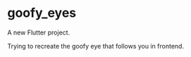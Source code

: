 # goofy_eyes

A new Flutter project.

Trying to recreate the goofy eye that follows you in frontend.